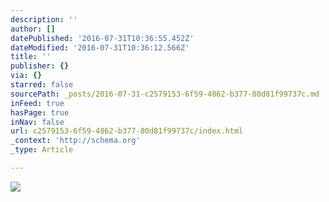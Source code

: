```yaml
---
description: ''
author: []
datePublished: '2016-07-31T10:36:55.452Z'
dateModified: '2016-07-31T10:36:12.566Z'
title: ''
publisher: {}
via: {}
starred: false
sourcePath: _posts/2016-07-31-c2579153-6f59-4862-b377-80d81f99737c.md
inFeed: true
hasPage: true
inNav: false
url: c2579153-6f59-4862-b377-80d81f99737c/index.html
_context: 'http://schema.org'
_type: Article

---
```

![](https://the-grid-user-content.s3-us-west-2.amazonaws.com/5d4e6630-b85a-44b4-a3da-2176fbcd461c.jpg)